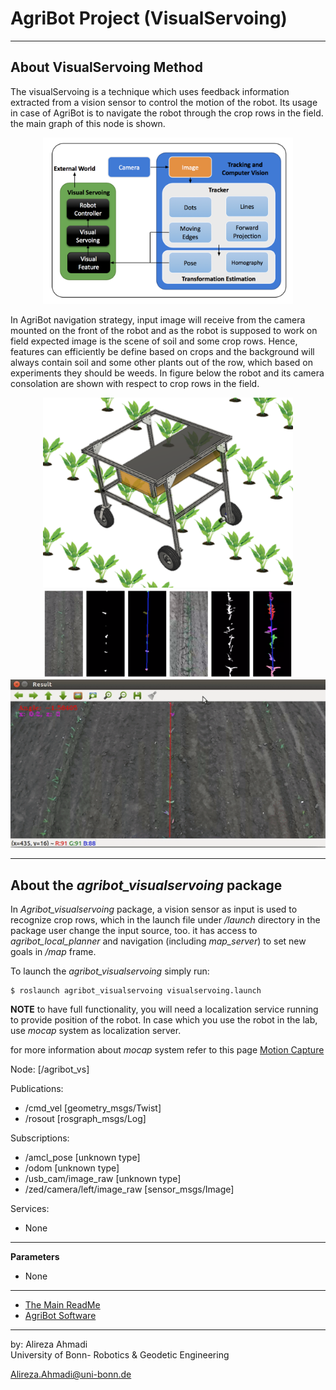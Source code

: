 # AgriBot Project (VisualServoing)

---

## About VisualServoing Method
The visualServoing is a technique which uses feedback information extracted from a vision sensor to control the motion of the robot. Its usage in case of AgriBot is to navigate the robot through the crop rows in the field. the main graph of this node is shown. 

<div align="center">
	<img src="/doc/images/VSg.png" alt="visualservoing" width="400" title="visualservoing"/>
</div>

In AgriBot navigation strategy, input image will receive from the camera mounted on the front of the robot and as the robot is supposed to work on field expected image is the scene of soil and some crop rows. Hence, features can efficiently be define based on crops and the background will always contain soil and some other plants out of the row, which based on experiments they should be weeds. In figure below the robot and its camera consolation are shown with respect to crop rows in the field.

<div align="center">
	<img src="/doc/images/crow.png" alt="robotinrow" width="400" title="robotinrow"/>
	<img src="/doc/images/croprow.png" alt="croprow" width="400" title="croprow"/>
	<img src="/doc/images/crg.gif" alt="vsout" width="700" title="vsout"/>
</div>

---

## About the *agribot_visualservoing* package
In *Agribot_visualservoing* package, a vision sensor as input is used to recognize crop rows, which in the launch file under */launch* directory in the package user change the input source, too. it has access to *agribot_local_planner* and navigation (including *map_server*) to set new goals in */map* frame.

To launch the *agribot_visualservoing* simply run: 
```
$ roslaunch agribot_visualservoing visualservoing.launch
```

**NOTE** to have full functionality, you will need a localization service running to provide position of the robot. In case which you use the robot in the lab, use *mocap* system as localization server.

for more information about *mocap* system refer to this page [Motion Capture](https://github.com/PRBonn/agribot/blob/master/doc/api/mocap.md) 

Node: [/agribot_vs]

Publications: 
 * /cmd_vel [geometry_msgs/Twist]
 * /rosout [rosgraph_msgs/Log]

Subscriptions: 
 * /amcl_pose [unknown type]
 * /odom [unknown type]
 * /usb_cam/image_raw [unknown type]
 * /zed/camera/left/image_raw [sensor_msgs/Image]

Services: 
 * None

--- 

**Parameters**
 * None

--- 
* [The Main ReadMe](https://github.com/PRBonn/agribot/blob/master/README.md)
* [AgriBot Software](https://github.com/PRBonn/agribot/blob/master/doc/api.md) 

--- 
 by: Alireza Ahmadi                                     
 University of Bonn- Robotics & Geodetic Engineering
 
 Alireza.Ahmadi@uni-bonn.de                             
 []()













